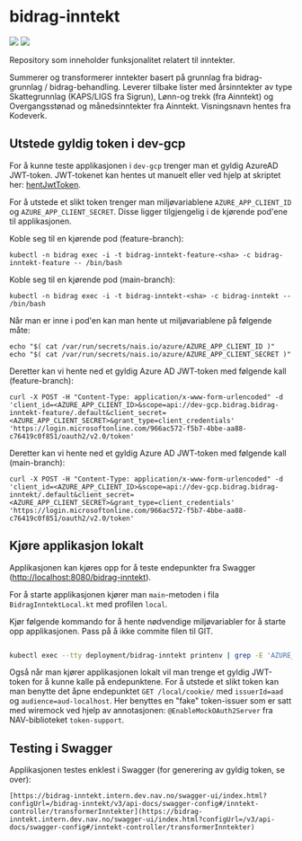 # bidrag-inntekt

![](https://github.com/navikt/bidrag-inntekt/workflows/continuous%20integration/badge.svg)
![](https://github.com/navikt/bidrag-inntekt/workflows/release%20bidrag-inntekt/badge.svg)

Repository som inneholder funksjonalitet relatert til inntekter.

Summerer og transformerer inntekter basert på grunnlag fra bidrag-grunnlag / bidrag-behandling. Leverer tilbake lister med årsinntekter av type
Skattegrunnlag (KAPS/LIGS fra Sigrun), Lønn-og trekk (fra Ainntekt) og Overgangsstønad og månedsinntekter fra Ainntekt. Visningsnavn hentes fra
Kodeverk.

## Utstede gyldig token i dev-gcp
For å kunne teste applikasjonen i `dev-gcp` trenger man et gyldig AzureAD JWT-token. 
JWT-tokenet kan hentes ut manuelt eller ved hjelp at skriptet her: [hentJwtToken](https://github.com/navikt/bidrag-dev/blob/main/scripts/hentJwtToken.sh).

For å utstede et slikt token trenger man miljøvariablene `AZURE_APP_CLIENT_ID` og `AZURE_APP_CLIENT_SECRET`. Disse ligger tilgjengelig i de kjørende pod'ene til applikasjonen.

Koble seg til en kjørende pod (feature-branch):
```
kubectl -n bidrag exec -i -t bidrag-inntekt-feature-<sha> -c bidrag-inntekt-feature -- /bin/bash
```

Koble seg til en kjørende pod (main-branch):
```
kubectl -n bidrag exec -i -t bidrag-inntekt-<sha> -c bidrag-inntekt -- /bin/bash
```

Når man er inne i pod'en kan man hente ut miljøvariablene på følgende måte:
```
echo "$( cat /var/run/secrets/nais.io/azure/AZURE_APP_CLIENT_ID )"
echo "$( cat /var/run/secrets/nais.io/azure/AZURE_APP_CLIENT_SECRET )"
```

Deretter kan vi hente ned et gyldig Azure AD JWT-token med følgende kall (feature-branch): 
```
curl -X POST -H "Content-Type: application/x-www-form-urlencoded" -d 'client_id=<AZURE_APP_CLIENT_ID>&scope=api://dev-gcp.bidrag.bidrag-inntekt-feature/.default&client_secret=<AZURE_APP_CLIENT_SECRET>&grant_type=client_credentials' 'https://login.microsoftonline.com/966ac572-f5b7-4bbe-aa88-c76419c0f851/oauth2/v2.0/token'
```

Deretter kan vi hente ned et gyldig Azure AD JWT-token med følgende kall (main-branch):
```
curl -X POST -H "Content-Type: application/x-www-form-urlencoded" -d 'client_id=<AZURE_APP_CLIENT_ID>&scope=api://dev-gcp.bidrag.bidrag-inntekt/.default&client_secret=<AZURE_APP_CLIENT_SECRET>&grant_type=client_credentials' 'https://login.microsoftonline.com/966ac572-f5b7-4bbe-aa88-c76419c0f851/oauth2/v2.0/token'
```

## Kjøre applikasjon lokalt
Applikasjonen kan kjøres opp for å teste endepunkter fra Swagger ([http://localhost:8080/bidrag-inntekt](http://localhost:8080/bidrag-inntekt)).

For å starte applikasjonen kjører man `main`-metoden i fila `BidragInntektLocal.kt` med profilen `local`.

Kjør følgende kommando for å hente nødvendige miljøvariabler for å starte opp applikasjonen. Pass på å ikke commite filen til GIT.
```bash

kubectl exec --tty deployment/bidrag-inntekt printenv | grep -E 'AZURE_|_URL|SCOPE' > src/test/resources/application-lokal-nais-secrets.properties
```
Også når man kjører applikasjonen lokalt vil man trenge et gyldig JWT-token for å kunne kalle på endepunktene. For å utstede et slikt token kan man benytte det åpne endepunktet `GET /local/cookie/` med `issuerId=aad` og `audience=aud-localhost`. Her benyttes en "fake" token-issuer som er satt med wiremock ved hjelp av annotasjonen: `@EnableMockOAuth2Server` fra NAV-biblioteket `token-support`.


## Testing i Swagger
Applikasjonen testes enklest i Swagger (for generering av gyldig token, se over):
```
[https://bidrag-inntekt.intern.dev.nav.no/swagger-ui/index.html?configUrl=/bidrag-inntekt/v3/api-docs/swagger-config#/inntekt-controller/transformerInntekter](https://bidrag-inntekt.intern.dev.nav.no/swagger-ui/index.html?configUrl=/v3/api-docs/swagger-config#/inntekt-controller/transformerInntekter)
```
